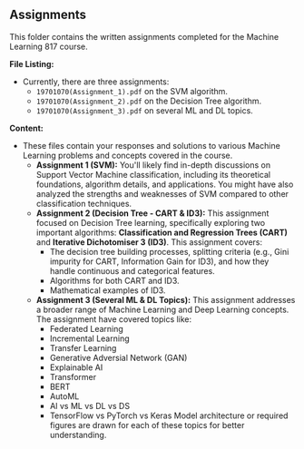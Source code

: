 ## Assignments

This folder contains the written assignments completed for the Machine Learning 817 course. 

**File Listing:**

* Currently, there are three assignments:
    * `19701070(Assignment_1).pdf` on the SVM algorithm.
    * `19701070(Assignment_2).pdf` on the Decision Tree algorithm.
    * `19701070(Assignment_3).pdf` on several ML and DL topics.

**Content:**

* These files contain your responses and solutions to various Machine Learning problems and concepts covered in the course.
    * **Assignment 1 (SVM):** You'll likely find in-depth discussions on Support Vector Machine classification, including its theoretical foundations, algorithm details, and applications. You might have also analyzed the strengths and weaknesses of SVM compared to other classification techniques. 
    * **Assignment 2 (Decision Tree - CART & ID3):** This assignment focused on Decision Tree learning, specifically exploring two important algorithms: **Classification and Regression Trees (CART)** and **Iterative Dichotomiser 3 (ID3)**. This assignment covers:
        * The decision tree building processes, splitting criteria (e.g., Gini impurity for CART, Information Gain for ID3), and how they handle continuous and categorical features.
        * Algorithms for both CART and ID3.
        * Mathematical examples of ID3.
    * **Assignment 3 (Several ML & DL Topics):** This assignment addresses a broader range of Machine Learning and Deep Learning concepts. The assignment have covered topics like:
        * Federated Learning
        * Incremental Learning
        * Transfer Learning
        * Generative Adversial Network (GAN)
        * Explainable AI
        * Transformer
        * BERT
        * AutoML
        * AI vs ML vs DL vs DS
        * TensorFlow vs PyTorch vs Keras
    Model architecture or required figures are drawn for each of these topics for better understanding.